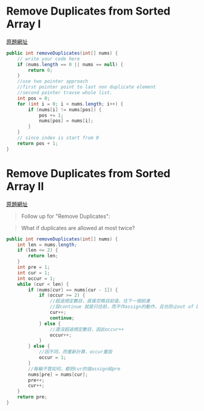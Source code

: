 # Remove Duplicates from Sorted Array I
[原題網址](http://www.lintcode.com/en/problem/remove-duplicates-from-sorted-array/)

```java
public int removeDuplicates(int[] nums) {
    // write your code here
    if (nums.length == 0 || nums == null) {
        return 0;
    }
    //use two pointer approach
    //first pointer point to last non duplicate element
    //second pointer travse whole list.
    int pos = 0;
    for (int i = 0; i < nums.length; i++) {
        if (nums[i] != nums[pos]) {
            pos += 1;
            nums[pos] = nums[i];
        }
    }
    // since index is start from 0
    return pos + 1;
}
```


# Remove Duplicates from Sorted Array II

[原題網址](http://www.lintcode.com/en/problem/remove-duplicates-from-sorted-array-ii/)
>Follow up for "Remove Duplicates":

>What if duplicates are allowed at most twice?

```java
public int removeDuplicates(int[] nums) {
    int len = nums.length;
    if (len <= 2) {
        return len;
    }
    int pre = 1;
    int cur = 1;
    int occur = 1;
    while (cur < len) {
        if (nums[cur] == nums[cur - 1]) {
            if (occur >= 2) {
                //超過規定數目，直接忽略目前值，往下一個前進
                //設continue 就是只往前，而不作assign的動作，且也防止out of bound問題
                cur++;
                continue;
            } else {
                //還沒超過規定數目，因此occur++
                occur++;
            }
        } else {
            //因不同，而重新計算，occur重設
            occur = 1;
        }
        //每輪不管如何，都把cur的值assign給pre
        nums[pre] = nums[cur];
        pre++;
        cur++;
    }
    return pre;
}
```
